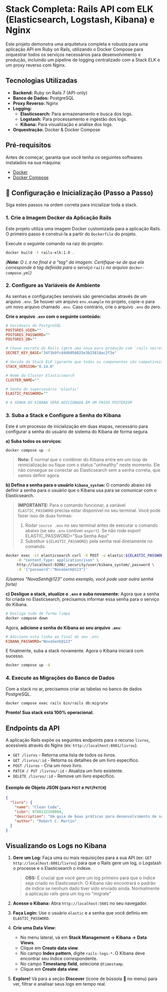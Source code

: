 # Stack Completa: Rails API com ELK (Elasticsearch, Logstash, Kibana) e Nginx

Este projeto demonstra uma arquitetura completa e robusta para uma aplicação API em Ruby on Rails, utilizando o Docker Compose para orquestrar todos os serviços necessários para desenvolvimento e produção, incluindo um pipeline de logging centralizado com a Stack ELK e um proxy reverso com Nginx.

## Tecnologias Utilizadas

-   **Backend:** Ruby on Rails 7 (API-only)
-   **Banco de Dados:** PostgreSQL
-   **Proxy Reverso:** Nginx
-   **Logging:**
    -   **Elasticsearch:** Para armazenamento e busca dos logs.
    -   **Logstash:** Para processamento e ingestão dos logs.
    -   **Kibana:** Para visualização e análise dos logs.
-   **Orquestração:** Docker & Docker Compose

## Pré-requisitos

Antes de começar, garanta que você tenha os seguintes softwares instalados na sua máquina:
-   [Docker](https://docs.docker.com/get-docker/)
-   [Docker Compose](https://docs.docker.com/compose/install/)

## 🚀 Configuração e Inicialização (Passo a Passo)

Siga estes passos na ordem correta para inicializar toda a stack.

### 1. Crie a Imagem Docker da Aplicação Rails

Este projeto utiliza uma imagem Docker customizada para a aplicação Rails. O primeiro passo é construí-la a partir do `Dockerfile` do projeto.

Execute o seguinte comando na raiz do projeto:
```bash
docker build -t rails-elk:1.0 .
```
*(**Nota:** O `1.0` no final é a "tag" da imagem. Certifique-se de que ela corresponde à tag definida para o serviço `rails` no arquivo `docker-compose.yml`)*

### 2. Configure as Variáveis de Ambiente

As senhas e configurações sensíveis são gerenciadas através de um arquivo `.env`. Se houver um arquivo `env.example` no projeto, copie-o para um novo arquivo chamado `.env`. Caso contrário, crie o arquivo `.env` do zero.

**Crie o arquivo `.env` com o seguinte conteúdo:**
```ini
# Variáveis do PostgreSQL
POSTGRES_USER=""
POSTGRES_PASSWORD=""
POSTGRES_DB=""

# Chave secreta do Rails (gere uma nova para produção com `rails secret`)
SECRET_KEY_BASE="34f3b9fcd4d6056025e3b25818ac2f3e"

# Versão da Stack ELK (garante que todos os componentes são compatíveis)
STACK_VERSION="8.14.0"

# Nome do Cluster Elasticsearch
CLUSTER_NAME=""

# Senha do superusuário 'elastic'
ELASTIC_PASSWORD=""

# A SENHA DO KIBANA SERÁ ADICIONADA EM UM PASSO POSTERIOR
```

### 3. Suba a Stack e Configure a Senha do Kibana

Este é um processo de inicialização em duas etapas, necessário para configurar a senha do usuário de sistema do Kibana de forma segura.

**a) Suba todos os serviços:**
```bash
docker compose up -d
```
> **Nota:** É normal que o contêiner do Kibana entre em um loop de reinicialização ou fique com o status "unhealthy" neste momento. Ele não consegue se conectar ao Elasticsearch sem a senha correta, que vamos definir agora.

**b) Defina a senha para o usuário `kibana_system`:**
O comando abaixo irá definir a senha para o usuário que o Kibana usa para se comunicar com o Elasticsearch.

> **IMPORTANTE:** Para o comando funcionar, a variável `ELASTIC_PASSWORD` precisa estar disponível no seu terminal. Você pode fazer isso de duas formas:
> 1.  Rodar `source .env` no seu terminal antes de executar o comando abaixo (se seu `.env` contiver `export`). Se não rode export ELASTIC_PASSWORD="Sua Senha Aqui"
> 2.  Substituir `${ELASTIC_PASSWORD}` pela senha real diretamente no comando.

```bash
docker exec -it elasticsearch curl -X POST -u elastic:${ELASTIC_PASSWORD} \
     -H "Content-Type: application/json" \
     http://localhost:9200/_security/user/kibana_system/_password \
     -d '{"password":"NovaSenh@123"}'
```
*(Usamos "NovaSenh@123" como exemplo, você pode usar outra senha forte)*

**c) Desligue a stack, atualize o `.env` e suba novamente:**
Agora que a senha foi criada no Elasticsearch, precisamos informar essa senha para o serviço do Kibana.

```bash
# Desliga tudo de forma limpa
docker compose down
```
Agora, **adicione a senha do Kibana ao seu arquivo `.env`**:
```ini
# Adicione esta linha ao final do seu .env
KIBANA_PASSWORD="NovaSenh@123"
```
E finalmente, suba a stack novamente. Agora o Kibana iniciará com sucesso.
```bash
docker compose up -d
```

### 4. Execute as Migrações do Banco de Dados

Com a stack no ar, precisamos criar as tabelas no banco de dados PostgreSQL.
```bash
docker compose exec rails bin/rails db:migrate
```

**Pronto! Sua stack está 100% operacional.**

## Endpoints da API

A aplicação Rails expõe os seguintes endpoints para o recurso `livros`, acessíveis através do Nginx (ex: `http://localhost:8081/livros`).

-   `GET /livros` - Retorna uma lista de todos os livros.
-   `GET /livros/:id` - Retorna os detalhes de um livro específico.
-   `POST /livros` - Cria um novo livro.
-   `PATCH / PUT /livros/:id` - Atualiza um livro existente.
-   `DELETE /livros/:id` - Remove um livro específico.

#### Exemplo de Objeto JSON (para `POST` e `PUT`/`PATCH`)

```json
{
  "livro": {
    "name": "Clean Code",
    "isbn": 9780132350884,
    "description": "Um guia de boas práticas para desenvolvimento de software.",
    "author": "Robert C. Martin"
  }
}
```

## Visualizando os Logs no Kibana

1.  **Gere um Log:** Faça uma ou mais requisições para a sua API (ex: `GET http://localhost:8081/livros`) para que o Rails gere um log, o Logstash o processe e o Elasticsearch o indexe.
    > **OBS:** É crucial que você gere um log primeiro para que o índice seja criado no Elasticsearch. O Kibana não encontrará o padrão de índice se nenhum dado tiver sido enviado ainda. Normalmente a aplicação rails gera um log no "migrate"

2.  **Acesse o Kibana:** Abra `http://localhost:5601` no seu navegador.
3.  **Faça Login:** Use o usuário `elastic` e a senha que você definiu em `ELASTIC_PASSWORD`.
4.  **Crie uma Data View:**
    -   No menu lateral, vá em **Stack Management -> Kibana -> Data Views**.
    -   Clique em **Create data view**.
    -   No campo **Index pattern**, digite `rails-logs-*`. O Kibana deve encontrar seu índice correspondente.
    -   No campo **Timestamp field**, selecione `@timestamp`.
    -   Clique em **Create data view**.
5.  **Explore!** Vá para a seção **Discover** (ícone de bússola 🧭 no menu) para ver, filtrar e analisar seus logs em tempo real.